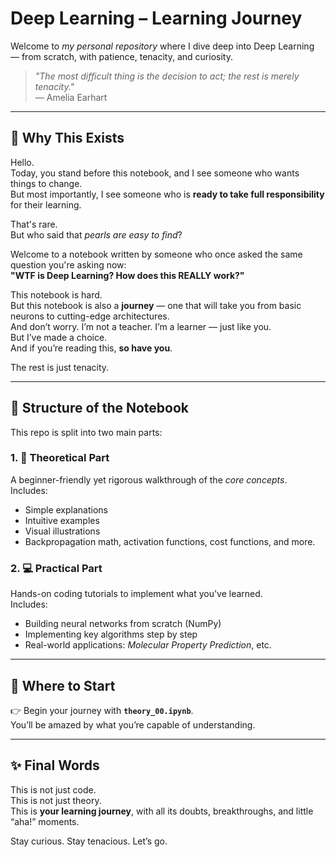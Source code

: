 # Deep Learning – Learning Journey

Welcome to *my personal repository* where I dive deep into Deep Learning — from scratch, with patience, tenacity, and curiosity.

> *"The most difficult thing is the decision to act; the rest is merely tenacity."*  
> — Amelia Earhart

---

## 🚀 Why This Exists

Hello.  
Today, you stand before this notebook, and I see someone who wants things to change.  
But most importantly, I see someone who is **ready to take full responsibility** for their learning.

That's rare.  
But who said that *pearls are easy to find*?

Welcome to a notebook written by someone who once asked the same question you're asking now:  
**"WTF is Deep Learning? How does this REALLY work?"**

This notebook is hard.  
But this notebook is also a **journey** — one that will take you from basic neurons to cutting-edge architectures.  
And don’t worry. I’m not a teacher. I’m a learner — just like you.  
But I’ve made a choice.  
And if you’re reading this, **so have you**.

The rest is just tenacity.

---

## 🧭 Structure of the Notebook

This repo is split into two main parts:

### 1. 📘 Theoretical Part
A beginner-friendly yet rigorous walkthrough of the *core concepts*.  
Includes:
- Simple explanations
- Intuitive examples
- Visual illustrations
- Backpropagation math, activation functions, cost functions, and more.

### 2. 💻 Practical Part
Hands-on coding tutorials to implement what you've learned.  
Includes:
- Building neural networks from scratch (NumPy)
- Implementing key algorithms step by step
- Real-world applications: *Molecular Property Prediction*, etc.

---

## 📂 Where to Start

👉 Begin your journey with **`theory_00.ipynb`**.  
You’ll be amazed by what you’re capable of understanding.

---

## ✨ Final Words

This is not just code.  
This is not just theory.  
This is **your learning journey**, with all its doubts, breakthroughs, and little “aha!” moments.

Stay curious. Stay tenacious. Let’s go.

